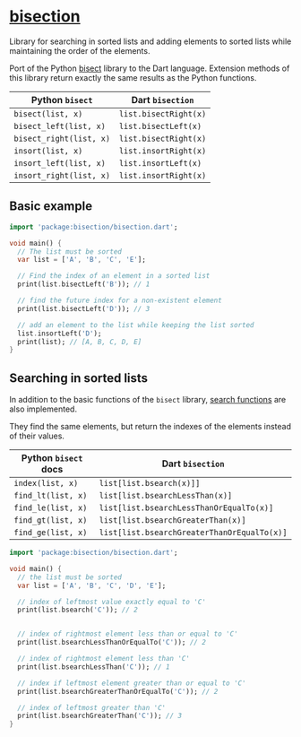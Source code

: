 # [bisection](https://github.com/rtmigo/bisection_dart)

Library for searching in sorted lists and adding elements to sorted lists while
maintaining the order of the elements.

Port of the Python [bisect](https://docs.python.org/3/library/bisect.html)
library to the Dart language. Extension methods of this library return exactly
the same results as the Python functions.


Python `bisect`         | Dart `bisection`
------------------------|--------------------------------------
`bisect(list, x)`       | `list.bisectRight(x)`
`bisect_left(list, x)`  | `list.bisectLeft(x)`
`bisect_right(list, x)` | `list.bisectRight(x)`
`insort(list, x)`       | `list.insortRight(x)`
`insort_left(list, x)`  | `list.insortLeft(x)`
`insort_right(list, x)` | `list.insortRight(x)`

## Basic example

```dart
import 'package:bisection/bisection.dart';

void main() {
  // The list must be sorted
  var list = ['A', 'B', 'C', 'E'];

  // Find the index of an element in a sorted list
  print(list.bisectLeft('B')); // 1

  // find the future index for a non-existent element
  print(list.bisectLeft('D')); // 3

  // add an element to the list while keeping the list sorted
  list.insortLeft('D');
  print(list); // [A, B, C, D, E]
}
```

## Searching in sorted lists

In addition to the basic functions of the `bisect` library,
[search functions](https://docs.python.org/3/library/bisect.html#searching-sorted-lists)
are also implemented.

They find the same elements, but return the indexes of the elements instead of
their values.

Python `bisect` docs    | Dart `bisection`
------------------------|--------------------------------------
`index(list, x)`        | `list[list.bsearch(x)]]`
`find_lt(list, x)`      | `list[list.bsearchLessThan(x)]`
`find_le(list, x)`      | `list[list.bsearchLessThanOrEqualTo(x)]`
`find_gt(list, x)`      | `list[list.bsearchGreaterThan(x)]`
`find_ge(list, x)`      | `list[list.bsearchGreaterThanOrEqualTo(x)]`

```dart
import 'package:bisection/bisection.dart';

void main() {
  // the list must be sorted
  var list = ['A', 'B', 'C', 'D', 'E'];

  // index of leftmost value exactly equal to 'C'
  print(list.bsearch('C')); // 2


  // index of rightmost element less than or equal to 'C'
  print(list.bsearchLessThanOrEqualTo('C')); // 2

  // index of rightmost element less than 'C'
  print(list.bsearchLessThan('C')); // 1

  // index if leftmost element greater than or equal to 'C'
  print(list.bsearchGreaterThanOrEqualTo('C')); // 2

  // index of leftmost greater than 'C'
  print(list.bsearchGreaterThan('C')); // 3
}
```
